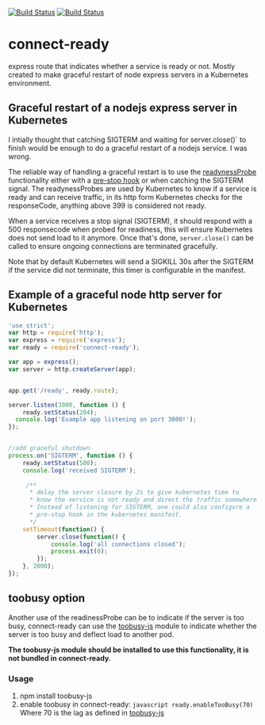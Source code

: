 [![Build Status](https://travis-ci.org/dcolens/connect-ready.svg?branch=master)](https://travis-ci.org/dcolens/connect-ready) [![Build Status](https://travis-ci.org/dcolens/connect-ready.svg?branch=master)](https://travis-ci.org/dcolens/connect-ready)

# connect-ready
express route that indicates whether a service is ready or not. Mostly created to make graceful restart of node express servers in a Kubernetes environment.


## Graceful restart of a nodejs express server in Kubernetes

I intially thought that catching SIGTERM and waiting for server.close()` to finish would be enough to do a graceful restart of a nodejs service. I was wrong. 

The reliable way of handling a graceful restart is to use the [readynessProbe](http://kubernetes.io/docs/user-guide/production-pods/#liveness-and-readiness-probes-aka-health-checks) functionality either with a [pre-stop hook](http://kubernetes.io/docs/user-guide/container-environment/#container-hooks) or when catching the SIGTERM signal. The readynessProbes are used by Kubernetes to know if a service is ready and can receive traffic, in its http form Kubernetes checks for the responseCode, anything above 399 is considered not ready. 

When a service receives a stop signal (SIGTERM), it should respond with a 500 responsecode when probed for readiness, this will ensure Kubernetes does not send load to it anymore. Once that's done, `server.close()` can be called to ensure ongoing connections are terminated gracefully.

Note that by default Kubernetes will send a SIGKILL 30s after the SIGTERM if the service did not terminate, this timer is configurable in the manifest. 


## Example of a graceful node http server for Kubernetes

```javascript
'use strict';
var http = require('http');
var express = require('express');
var ready = require('connect-ready');

var app = express();
var server = http.createServer(app);


app.get('/ready', ready.route);

server.listen(3000, function () { 
    ready.setStatus(204);
  console.log('Example app listening on port 3000!');
});


//add graceful shutdown
process.on('SIGTERM', function () {
    ready.setStatus(500);
    console.log('received SIGTERM');
 
     /** 
      * delay the server closure by 2s to give kubernetes time to 
      * know the service is not ready and direct the traffic somewhere else. 
      * Instead of listening for SIGTERM, one could also configure a 
      * pre-stop hook in the kubernetes manifest. 
      */
    setTimeout(function() { 
        server.close(function() {
            console.log('all connections closed');
            process.exit(0);
        });     
    }, 2000);
});
```

## toobusy option

Another use of the readinessProbe can be to indicate if the server is too busy, connect-ready can use the [toobusy-js](https://github.com/STRML/node-toobusy) module to indicate whether the server is too busy and deflect load to another pod.

**The toobusy-js module should be installed to use this functionality, it is not bundled in connect-ready.**

### Usage

   1. npm install toobusy-js 
   2. enable toobusy in connect-ready:
    ```javascript
    ready.enableTooBusy(70)
    ```
    Where 70 is the lag as defined in [toobusy-js](https://github.com/STRML/node-toobusy)
